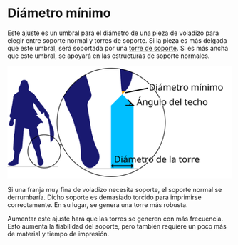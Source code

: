 Diámetro mínimo
====
Este ajuste es un umbral para el diámetro de una pieza de voladizo para elegir entre soporte normal y torres de soporte. Si la pieza es más delgada que este umbral, será soportada por una [torre de soporte](support_use_towers.md). Si es más ancha que este umbral, se apoyará en las estructuras de soporte normales.

![La espada tiene un área de voladizo menor que el diámetro mínimo](../images/support_use_towers.svg)

Si una franja muy fina de voladizo necesita soporte, el soporte normal se derrumbaría. Dicho soporte es demasiado torcido para imprimirse correctamente. En su lugar, se genera una torre más robusta.

Aumentar este ajuste hará que las torres se generen con más frecuencia. Esto aumenta la fiabilidad del soporte, pero también requiere un poco más de material y tiempo de impresión.